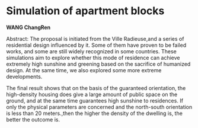 # Simulation of apartment blocks

**WANG ChangRen**

Abstract: The proposal is initiated from the Ville Radieuse,and a series of residential design influenced by it. Some of them have proven to be failed works, and some are still widely recognized in some countries. These simulations aim to explore whether this mode of residence can achieve extremely high sunshine and greening based on the sacrifice of humanized design. At the same time, we also explored some more extreme developments.

The final result shows that on the basis of the guaranteed orientation, the high-density housing does give a large amount of public space on the ground, and at the same time guarantees high sunshine to residences. If only the physical parameters are concerned and the north-south orientation is less than 20 meters.,then the higher the density of the dwelling is, the better the outcome is.
